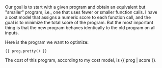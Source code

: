 Our goal is to start with a given program and obtain an equivalent but
"smaller" program, i.e., one that uses fewer or smaller function calls.
I have a cost model that assigns a numeric score to each function call,
and the goal is to minimize the total score of the program. But the most
important thing is that the new program behaves identically to the old program
on all inputs.

Here is the program we want to optimize:

```
{{ prog.pretty() }}
```

The cost of this program, according to my cost model, is {{ prog | score }}.
